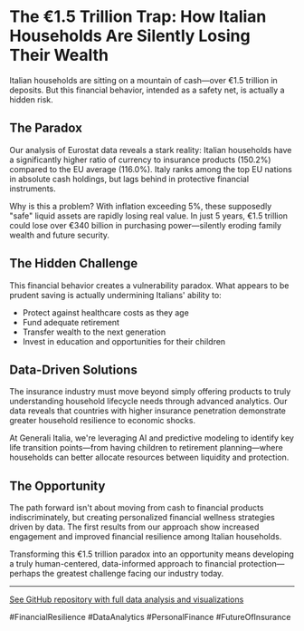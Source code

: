 # The €1.5 Trillion Trap: How Italian Households Are Silently Losing Their Wealth

Italian households are sitting on a mountain of cash—over €1.5 trillion in deposits. But this financial behavior, intended as a safety net, is actually a hidden risk.

## The Paradox

Our analysis of Eurostat data reveals a stark reality: Italian households have a significantly higher ratio of currency to insurance products (150.2%) compared to the EU average (116.0%). Italy ranks among the top EU nations in absolute cash holdings, but lags behind in protective financial instruments.

Why is this a problem? With inflation exceeding 5%, these supposedly "safe" liquid assets are rapidly losing real value. In just 5 years, €1.5 trillion could lose over €340 billion in purchasing power—silently eroding family wealth and future security.

## The Hidden Challenge

This financial behavior creates a vulnerability paradox. What appears to be prudent saving is actually undermining Italians' ability to:
- Protect against healthcare costs as they age
- Fund adequate retirement
- Transfer wealth to the next generation
- Invest in education and opportunities for their children

## Data-Driven Solutions

The insurance industry must move beyond simply offering products to truly understanding household lifecycle needs through advanced analytics. Our data reveals that countries with higher insurance penetration demonstrate greater household resilience to economic shocks.

At Generali Italia, we're leveraging AI and predictive modeling to identify key life transition points—from having children to retirement planning—where households can better allocate resources between liquidity and protection.

## The Opportunity

The path forward isn't about moving from cash to financial products indiscriminately, but creating personalized financial wellness strategies driven by data. The first results from our approach show increased engagement and improved financial resilience among Italian households.

Transforming this €1.5 trillion paradox into an opportunity means developing a truly human-centered, data-informed approach to financial protection—perhaps the greatest challenge facing our industry today.

---

[See GitHub repository with full data analysis and visualizations](https://github.com/davideconsiglio/italy-households-analysis)

#FinancialResilience #DataAnalytics #PersonalFinance #FutureOfInsurance 